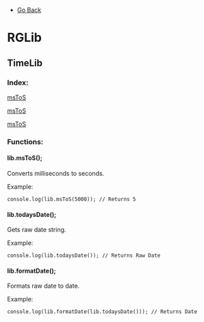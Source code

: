 * [Go Back](https://github.com/RG2N/rglib/blob/main/README.md)

# RGLib
## TimeLib

### Index:
[msToS](https://github.com/RG2N/rglib/blob/main/docs/timelib.md#libmstos)

[msToS](https://github.com/RG2N/rglib/blob/main/docs/timelib.md#libmstos)

[msToS](https://github.com/RG2N/rglib/blob/main/docs/timelib.md#libmstos)

### Functions:
#### lib.msToS(); 
Converts milliseconds to seconds.

Example:
```
console.log(lib.msToS(5000)); // Returns 5
```
#### lib.todaysDate();
Gets raw date string.

Example:
```
console.log(lib.todaysDate()); // Returns Raw Date
```
#### lib.formatDate();
Formats raw date to date.

Example:
```
console.log(lib.formatDate(lib.todaysDate())); // Returns Date
```
